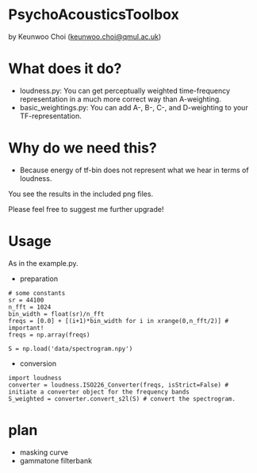 # PsychoAcousticsToolbox
by Keunwoo Choi (keunwoo.choi@qmul.ac.uk)

# What does it do?
* loudness.py: You can get perceptually weighted time-frequency representation in a much more correct way than A-weighting.
* basic_weightings.py: You can add A-, B-, C-, and D-weighting to your TF-representation.

# Why do we need this?
* Because energy of tf-bin does not represent what we hear in terms of loudness.

You see the results in the included png files.

Please feel free to suggest me further upgrade!

# Usage
As in the example.py.
* preparation
```
# some constants
sr = 44100
n_fft = 1024
bin_width = float(sr)/n_fft
freqs = [0.0] + [(i+1)*bin_width for i in xrange(0,n_fft/2)] # important!
freqs = np.array(freqs)

S = np.load('data/spectrogram.npy')
```
* conversion
```
import loudness
converter = loudness.ISO226_Converter(freqs, isStrict=False) # initiate a converter object for the frequency bands
S_weighted = converter.convert_s2l(S) # convert the spectrogram.
```

# plan

- masking curve
- gammatone filterbank

